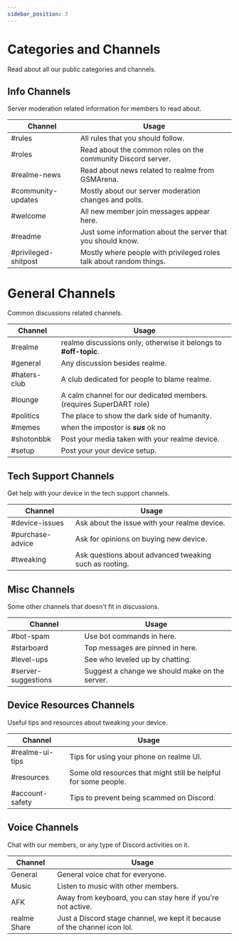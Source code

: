 ```yaml
---
sidebar_position: 3
---
```


# Categories and Channels

Read about all our public categories and channels.

## Info Channels

Server moderation related information for members to read about.

| Channel              | Usage                                                               |
| -------------------- | ------------------------------------------------------------------- |
| #rules               | All rules that you should follow.                                   |
| #roles               | Read about the common roles on the community Discord server.        |
| #realme-news         | Read about news related to realme from GSMArena.                    |
| #community-updates   | Mostly about our server moderation changes and polls.               |
| #welcome             | All new member join messages appear here.                           |
| #readme              | Just some information about the server that you should know.        |
| #privileged-shitpost | Mostly where people with privileged roles talk about random things. |

# General Channels

Common discussions related channels.

| Channel      | Usage                                                               |
| ------------ | ------------------------------------------------------------------- |
| #realme      | realme discussions only, otherwise it belongs to **#off-topic**.    |
| #general     | Any discussion besides realme.                                      |
| #haters-club | A club dedicated for people to blame realme.                        |
| #lounge      | A calm channel for our dedicated members. (requires SuperDART role) |
| #politics    | The place to show the dark side of humanity.                        |
| #memes       | when the impostor is **_sus_** ok no                                |
| #shotonbbk   | Post your media taken with your realme device.                      |
| #setup       | Post your your device setup.                                        |

## Tech Support Channels

Get help with your device in the tech support channels.

| Channel          | Usage                                                  |
| ---------------- | ------------------------------------------------------ |
| #device-issues   | Ask about the issue with your realme device.           |
| #purchase-advice | Ask for opinions on buying new device.                 |
| #tweaking        | Ask questions about advanced tweaking such as rooting. |

## Misc Channels

Some other channels that doesn't fit in discussions.

| Channel             | Usage                                          |
| ------------------- | ---------------------------------------------- |
| #bot-spam           | Use bot commands in here.                      |
| #starboard          | Top messages are pinned in here.               |
| #level-ups          | See who leveled up by chatting.                |
| #server-suggestions | Suggest a change we should make on the server. |

## Device Resources Channels

Useful tips and resources about tweaking your device.

| Channel         | Usage                                                           |
| --------------- | --------------------------------------------------------------- |
| #realme-ui-tips | Tips for using your phone on realme UI.                         |
| #resources      | Some old resources that might still be helpful for some people. |
| #account-safety | Tips to prevent being scammed on Discord.                       |

## Voice Channels

Chat with our members, or any type of Discord activities on it.

| Channel      | Usage                                                                     |
| ------------ | ------------------------------------------------------------------------- |
| General      | General voice chat for everyone.                                          |
| Music        | Listen to music with other members.                                       |
| AFK          | Away from keyboard, you can stay here if you're not active.               |
| realme Share | Just a Discord stage channel, we kept it because of the channel icon lol. |
